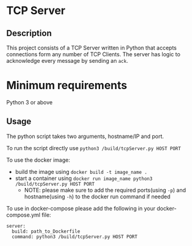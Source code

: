 # TCP Server

## Description
This project consists of a TCP Server written in Python that accepts connections form any number of TCP Clients.
The server has logic to acknowledge every message by sending an `ack`.

# Minimum requirements

Python 3 or above

## Usage
The python script takes two arguments, hostname/IP and port.

To run the script directly use `python3 /build/tcpServer.py HOST PORT`

To use the docker image:
 - build the image using `docker build -t image_name .`
 - start a container using `docker run image_name python3 /build/tcpServer.py HOST PORT`
   - NOTE: please make sure to add the required ports(using `-p`) and hostname(using `-h`) to the docker run command if needed

To use in docker-compose please add the following in your docker-compose.yml file:
```
server:
  build: path_to_Dockerfile
  command: python3 /build/tcpServer.py HOST PORT
```
